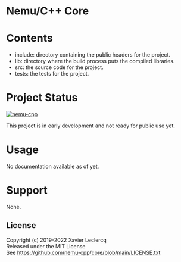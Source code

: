# Nemu/C++ Core



# Contents

- include: directory containing the public headers for the project.
- lib: directory where the build process puts the compiled libraries.
- src: the source code for the project.
- tests: the tests for the project.

# Project Status

[![nemu-cpp](https://circleci.com/gh/nemu-cpp/core.svg?style=shield)](https://circleci.com/gh/nemu-cpp/core)

This project is in early development and not ready for public use yet. 

# Usage

No documentation available as of yet.

# Support

None.

## License

Copyright (c) 2019-2022 Xavier Leclercq\
Released under the MIT License\
See https://github.com/nemu-cpp/core/blob/main/LICENSE.txt
